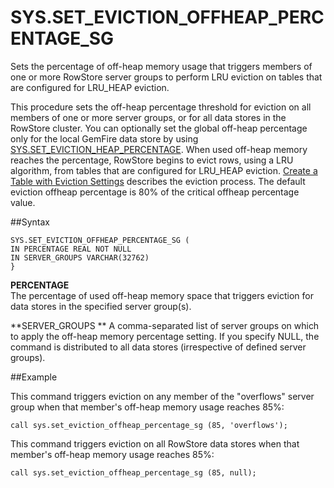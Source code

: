 # SYS.SET_EVICTION_OFFHEAP_PERCENTAGE_SG


Sets the percentage of off-heap memory usage that triggers members of one or more RowStore server groups to perform LRU eviction on tables that are configured for LRU\_HEAP eviction.

This procedure sets the off-heap percentage threshold for eviction on all members of one or more server groups, or for all data stores in the RowStore cluster. You can optionally set the global off-heap percentage only for the local GemFire data store by using <a href="set_eviction_heap_percentage.html#reference_A7533A4A873D48FBAB05A67DD5CC7F66" class="xref" title="Sets the percentage threshold of Java heap memory usage that triggers a RowStore data store to perform LRU eviction on tables that are configured for LRU_HEAP eviction. This procedure executes only on the local RowStore data store member.">SYS.SET\_EVICTION\_HEAP\_PERCENTAGE</a>. When used off-heap memory reaches the percentage, RowStore begins to evict rows, using a LRU algorithm, from tables that are configured for LRU\_HEAP eviction. <a href="../../overflow/configuring_data_eviction.html#configuring_data_eviction" class="xref" title="Use eviction settings to keep your table within a specified limit, either by removing evicted data completely or by creating an overflow table that persists the evicted data to a disk store.">Create a Table with Eviction Settings</a> describes the eviction process. The default eviction offheap percentage is 80% of the critical offheap percentage value.

##Syntax

``` pre
SYS.SET_EVICTION_OFFHEAP_PERCENTAGE_SG (
IN PERCENTAGE REAL NOT NULL
IN SERVER_GROUPS VARCHAR(32762)
}
```

**PERCENTAGE**   
The percentage of used off-heap memory space that triggers eviction for data stores in the specified server group(s).

**SERVER\_GROUPS   **
A comma-separated list of server groups on which to apply the off-heap memory percentage setting. If you specify NULL, the command is distributed to all data stores (irrespective of defined server groups).

##Example

This command triggers eviction on any member of the "overflows" server group when that member's off-heap memory usage reaches 85%:

``` pre
call sys.set_eviction_offheap_percentage_sg (85, 'overflows');
```

This command triggers eviction on all RowStore data stores when that member's off-heap memory usage reaches 85%:

``` pre
call sys.set_eviction_offheap_percentage_sg (85, null);
```


